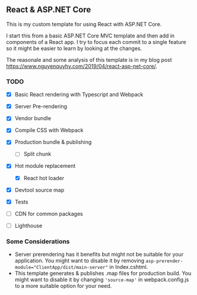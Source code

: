 ## React & ASP.NET Core

This is my custom template for using React with ASP.NET Core. 

I start this from a basic ASP.NET Core MVC template and then add in components of a React app. I try to focus each commit to a single feature so it might be easier to learn by looking at the changes.

The reasonale and some analysis of this template is in my blog post https://www.nguyenquyhy.com/2019/04/react-asp-net-core/.

### TODO

- [X] Basic React rendering with Typescript and Webpack
- [X] Server Pre-rendering
- [X] Vendor bundle
- [X] Compile CSS with Webpack
- [X] Production bundle & publishing
  - [ ] Split chunk
- [X] Hot module replacement
  - [X] React hot loader
- [X] Devtool source map
- [X] Tests
- [ ] CDN for common packages
- [ ] Lighthouse


### Some Considerations

- Server prerendering has it benefits but might not be suitable for your application. You might want to disable it by removing `asp-prerender-module="ClientApp/dist/main-server"` in Index.cshtml.
- This template generates & publishes .map files for production build. You might want to disable it by changing `'source-map'` in webpack.config.js to a more suitable option for your need.